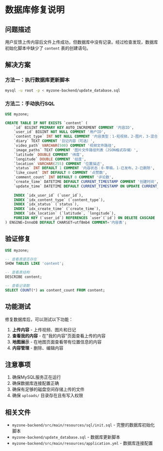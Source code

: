 # 数据库修复说明

## 问题描述

用户反馈上传内容后文件上传成功，但数据库中没有记录。经过检查发现，数据库初始化脚本中缺少了 `content` 表的创建语句。

## 解决方案

### 方法一：执行数据库更新脚本

```bash
mysql -u root -p < myzone-backend/update_database.sql
```

### 方法二：手动执行SQL

```sql
USE myzone;

CREATE TABLE IF NOT EXISTS `content` (
    `id` BIGINT PRIMARY KEY AUTO_INCREMENT COMMENT '内容ID',
    `user_id` BIGINT NOT NULL COMMENT '用户ID',
    `content_type` INT NOT NULL COMMENT '内容类型：1-短视频，2-图片，3-混合',
    `diary` TEXT COMMENT '日记内容（可选）',
    `video_path` VARCHAR(500) COMMENT '视频文件路径',
    `image_paths` TEXT COMMENT '图片文件路径列表（JSON格式存储）',
    `latitude` DOUBLE COMMENT '纬度',
    `longitude` DOUBLE COMMENT '经度',
    `location` VARCHAR(255) COMMENT '位置描述',
    `status` INT DEFAULT 1 COMMENT '内容状态：0-草稿，1-已发布，2-已删除',
    `like_count` INT DEFAULT 0 COMMENT '点赞数',
    `comment_count` INT DEFAULT 0 COMMENT '评论数',
    `create_time` DATETIME DEFAULT CURRENT_TIMESTAMP COMMENT '创建时间',
    `update_time` DATETIME DEFAULT CURRENT_TIMESTAMP ON UPDATE CURRENT_TIMESTAMP COMMENT '更新时间',
    
    INDEX `idx_user_id` (`user_id`),
    INDEX `idx_content_type` (`content_type`),
    INDEX `idx_status` (`status`),
    INDEX `idx_create_time` (`create_time`),
    INDEX `idx_location` (`latitude`, `longitude`),
    FOREIGN KEY (`user_id`) REFERENCES `user`(`id`) ON DELETE CASCADE
) ENGINE=InnoDB DEFAULT CHARSET=utf8mb4 COMMENT='内容表';
```

## 验证修复

```sql
USE myzone;

-- 查看表是否存在
SHOW TABLES LIKE 'content';

-- 查看表结构
DESCRIBE content;

-- 查看记录数
SELECT COUNT(*) as content_count FROM content;
```

## 功能测试

修复数据库后，可以测试以下功能：

1. **上传内容** - 上传视频、图片和日记
2. **查看我的内容** - 在"我的内容"页面查看上传的内容
3. **地图展示** - 在地图页面查看带有位置信息的内容
4. **内容管理** - 删除、编辑内容

## 注意事项

1. 确保MySQL服务正在运行
2. 确保数据库连接配置正确
3. 确保有足够的磁盘空间存储上传的文件
4. 确保 `uploads/` 目录存在且有写入权限

## 相关文件

- `myzone-backend/src/main/resources/sql/init.sql` - 完整的数据库初始化脚本
- `myzone-backend/update_database.sql` - 数据库更新脚本
- `myzone-backend/src/main/resources/application.yml` - 数据库连接配置 